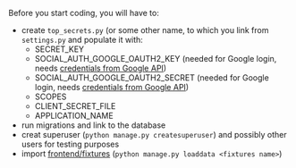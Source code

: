 Before you start coding, you will have to:

* create `top_secrets.py` (or some other name, to which you link from `settings.py` and populate it with:
    * SECRET_KEY
    * SOCIAL_AUTH_GOOGLE_OAUTH2_KEY  (needed for Google login, needs [credentials from Google API](https://console.developers.google.com/apis/credentials))
    * SOCIAL_AUTH_GOOGLE_OAUTH2_SECRET  (needed for Google login, needs [credentials from Google API](https://console.developers.google.com/apis/credentials))
    * SCOPES
    * CLIENT_SECRET_FILE
    * APPLICATION_NAME
* run migrations and link to the database
* creat superuser (`python manage.py createsuperuser`) and possibly other users for testing purposes
* import [frontend/fixtures](https://docs.djangoproject.com/en/1.8/howto/initial-data/) (`python manage.py loaddata <fixtures name>`)